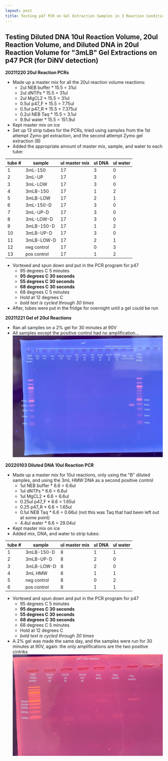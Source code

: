 ```yaml
---
layout: post
title: Testing p47 PCR on Gel Extraction Samples in 3 Reaction Conditions
---
```


## Testing Diluted DNA 10ul Reaction Volume, 20ul Reaction Volume, and Diluted DNA in 20ul Reaction Volume for "3mLB" Gel Extractions on p47 PCR (for DiNV detection)

**20211220 20ul Reaction PCRs**
- Made up a master mix for all the 20ul reaction volume reactions:
  - 2ul NEB buffer * 15.5 = 31ul
  - 2ul dNTPs * 15.5 = 31ul
  - 2ul MgCL2 * 15.5 = 31ul
  - 0.5ul p47_F * 15.5 = 7.75ul
  - 0.5ul p47_R * 15.5 = 7.375ul
  - 0.2ul NEB Taq * 15.5 = 3.1ul
  - 9.9ul water * 15.5 = 151.9ul
- Kept master mix on ice
- Set up 13 strip tubes for the PCRs, tried using samples from the 1st attempt Zymo gel extraction, and the second attempt Zymo gel extraction (B)
- Added the appropriate amount of master mix, sample, and water to each tube:

|tube #|sample|ul master mix|ul DNA|ul water|
|---|---|---|---|---|
|1|3mL-150|17|3|0|
|2|3mL-UP|17|3|0|
|3|3mL-LOW|17|3|0|
|4|3mLB-150|17|1|2|
|5|3mLB-LOW|17|2|1|
|6|3mL-150-D|17|3|0|
|7|3mL-UP-D|17|3|0|
|8|3mL-LOW-D|17|3|0|
|9|3mLB-150-D|17|1|2|
|10|3mLB-UP-D|17|3|0|
|11|3mLB-LOW-D|17|2|1|
|12|neg control|17|0|3|
|13|pos control|17|1|2|

- Vortexed and spun down and put in the PCR program for p47
  - 95 degrees C 5 minutes
  - **95 degrees C 30 seconds**
  - **55 degrees C 30 seconds**
  - **68 degrees C 30 seconds**
  - 68 degrees C 5 minutes
  - Hold at 12 degrees C
  - _bold text is cycled through 30 times_
- After, tubes were put in the fridge for overnight until a gel could be run

**20211221 Gel of 20ul Reactions**
- Ran all samples on a 2% gel for 30 minutes at 90V
- All samples except the positive control had no amplification...
![](https://raw.githubusercontent.com/meschedl/Unckless-Lab-Notebook-Maggie/master/images/20211221-p47-gel.jpeg)

**20220103 Diluted DNA 10ul Reaction PCR**
- Made up a master mix for 10ul reactions, only using the "B" diluted samples, and using the 3mL HMW DNA as a second positive control
  - 1ul NEB buffer * 6.6 = 6.6ul
  - 1ul dNTPs * 6.6 = 6.6ul
  - 1ul MgCL2 * 6.6 = 6.6ul
  - 0.25ul p47_F * 6.6 = 1.65ul
  - 0.25 p47_R * 6.6 = 1.65ul
  - 0.1ul NEB Taq * 6.6 = 0.66ul (not this was Taq that had been left out at some point)
  - 4.4ul water * 6.6 = 29.04ul
- Kept master mix on ice
- Added mix, DNA, and water to strip tubes:

|tube #|sample|ul master mix|ul DNA|ul water|
|---|---|---|---|---|
|1|3mLB-150-D|8|1|1|
|2|3mLB-UP-D|8|2|0|
|3|3mLB-LOW-D|8|2|0|
|4|3mL HMW|8|1|1|
|5|neg control|8|0|2|
|6|pos control|8|1|1|

- Vortexed and spun down and put in the PCR program for p47
  - 95 degrees C 5 minutes
  - **95 degrees C 30 seconds**
  - **55 degrees C 30 seconds**
  - **68 degrees C 30 seconds**
  - 68 degrees C 5 minutes
  - Hold at 12 degrees C
  - _bold text is cycled through 30 times_
- A 2% gel was made the same day, and the samples were run for 30 minutes at 90V, again: the only amplifications are the two positive cintriks
![](https://raw.githubusercontent.com/meschedl/Unckless-Lab-Notebook-Maggie/master/images/20220103-p47-gel.jpeg)
